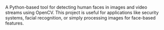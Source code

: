A Python-based tool for detecting human faces in images and video streams using OpenCV. This project is useful for applications like security systems, facial recognition, or simply processing images for face-based features.
